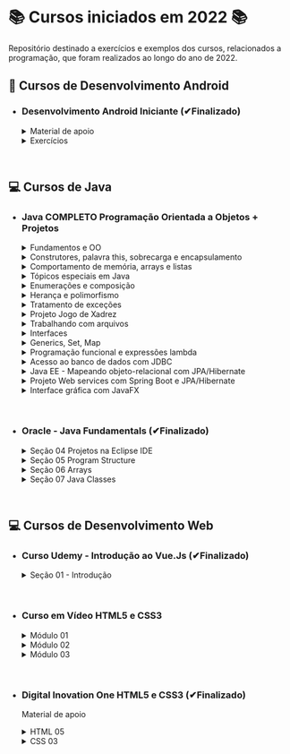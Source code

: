 # 📚 Cursos iniciados em 2022 📚

Repositório destinado a exercícios e exemplos dos cursos, relacionados a programação, que foram realizados ao longo do ano de 2022.

## **📱 Cursos de Desenvolvimento Android**

- ### **Desenvolvimento Android Iniciante (✔Finalizado)**

  <details>
  <summary> Material de apoio </summary>

  - [Introdução](/Android/CursoUdemyAndroidIniciante/Introducao/);
  - [Introdução à lógica e algoritmos](/Android/CursoUdemyAndroidIniciante/Introducao-a-logica/);
  - [Android - conceitos e fundamentos](/Android/CursoUdemyAndroidIniciante/Fundamentos/);
  - [Layout - conceitos iniciais](/Android/CursoUdemyAndroidIniciante/Layout-Conceitos-Iniciais/);
  - [Convenções de Código](/Android/CursoUdemyAndroidIniciante/App01ConversorDeMoedas/);
  </details>

  <details>
  <summary> Exercícios </summary>

  - [App Conversor de moedas](https://github.com/LuizMiguelSR/ConversorMoedas);
  - [App Festa de fim de ano](https://github.com/LuizMiguelSR/FestaFimDeAno);
  </details>

&nbsp;

## **💻 Cursos de Java**

- ### **Java COMPLETO Programação Orientada a Objetos + Projetos**

  <details>
  <summary> Fundamentos e OO </summary>

  - [Fundamentos](/Java/CursoUdemyJava/curso_programacao/);
  </details>

  <details>
  <summary> Construtores, palavra this, sobrecarga e encapsulamento </summary>

  - [Membros Estáticos](/Java/CursoUdemyJava/boxingEunboxing/);
  - [Classes e atributos](/Java/CursoUdemyJava/exerciciosClassesEAtributos/);
  - [Construtores](/Java/CursoUdemyJava/exercicios_contrutores/);
  </details>

  <details>
  <summary> Comportamento de memória, arrays e listas </summary>

  - [Tipo referência X Valor](/Java/CursoUdemyJava/tiposReferenciaTiposValor/);
  - [Vetores](/Java/CursoUdemyJava/vetores/);
  - [Boxing e Unboxing](/Java/CursoUdemyJava/boxingEunboxing/);
  - [Laço for each](/Java/CursoUdemyJava/lacoForEach/);
  - [Listas](/Java/CursoUdemyJava/listasParte02/);
  - [Exercícios 01](/Java/CursoUdemyJava/exerciciosListas/);
  - [Exercícios Resolvidos](/Java/CursoUdemyJava/exercicioResolvidoMatriz/);
  - [Exercícios 02](/Java/CursoUdemyJava/exerciciosMatrizes/);
  </details>

  <details>
  <summary> Tópicos especiais em Java </summary>
  
  - [Trabalhando com datas - Date](/Java/CursoUdemyJava/date/);
  - [Manipulando um Date com Calendar](/Java/CursoUdemyJava/calendar/);
  </details>

  <details>
  <summary> Enumerações e composição </summary>

  - [Trabalhando com Enumerações e conversão em String](/Java/CursoUdemyJava/enumeracao/);
  - Falando sobre design;
  - Composição;
  - [Exercício 01 - Composição](/Java/CursoUdemyJava/compositionExercicio01/);
  - [Exercício 02 - StringBuilder](/Java/CursoUdemyJava/stringBuilderExercicio02/);
  - [Exercício de fixação](/Java/CursoUdemyJava/exercicioEnumComposition/);
  </details>

  <details>
  <summary> Herança e polimorfismo </summary>  
  
  - [Herança](/Java/CursoUdemyJava/heranca/);
  - [Upcasting e Downcasting](/Java/CursoUdemyJava/heranca/);
  - [Sobreposição, palavra super, anotação @Override](/Java/CursoUdemyJava/heranca/);
  - [Classes e método final](/Java/CursoUdemyJava/heranca/);
  - [Exercício Resolvido](/Java/CursoUdemyJava/exercicioResolvidoHeranca/);
  - [Exercício Fixação](/Java/CursoUdemyJava/exercicioPolimorfismo/);
  - [Classes Abstratas](/Java/CursoUdemyJava/classesAbstratas/);
  - [Métodos Abstratos](/Java/CursoUdemyJava/metodosAbstratos/);
  - [Exercício Fixação](/Java/CursoUdemyJava/exercicioMetodosAbstratos/);
  </details>

  <details>
  <summary> Tratamento de exceções </summary>  
  
  - Discussão inicial sobre exceções;
  - [Try Catch](/Java/CursoUdemyJava/tryCatch/);
  - [Pilha de chamada de métodos (stack trace)](/Java/CursoUdemyJava/tryCatch/);
  - [Criando exceções personalizadas](/Java/CursoUdemyJava/exceptionPersonalization/);
  - [Primeira solução - muito ruim](/Java/CursoUdemyJava/exceptionPersonalization/);
  - [Segunda solução - ruim](/Java/CursoUdemyJava/exceptionPersonalization/);
  - [Terceira solução - boa](/Java/CursoUdemyJava/exceptionPersonalization/);
  - [Exercício de fixação](/Java/CursoUdemyJava/exercicioExceptions/);
  </details>

  <details>
  <summary> Projeto Jogo de Xadrez </summary>
  
  - [Projeto jogo de Xadrez em java](https://github.com/LuizMiguelSR/chess-system-java);
  </details>

  <details>
  <summary> Trabalhando com arquivos </summary>  
  
  - [Lendo arquivo texto com classes File e Scanner](https://github.com/LuizMiguelSR/Cursos-de-2022/blob/main/Java/CursoUdemyJava/lendoArquivosScanner/src/application/Program.java);
  - [FileReader e BufferedReader](/Java/CursoUdemyJava/bufferedFileReader/src/application/Program.java);
  - [FileWriter e BufferedWriter](/Java/CursoUdemyJava/FileEBufferedWtriter/src/application/Program.java);
  - [Manipulando pastas com o File](/Java/CursoUdemyJava/pastasFile/src/application/Program.java);
  - [Informações de um arquivo](/Java/CursoUdemyJava/infoArquivo/src/application/Program.java);
  </details>

  <details>
  <summary> Interfaces </summary>  

  - [Solução do problema - Parte 01](https://github.com/LuizMiguelSR/Cursos-de-2022/commit/4068665a91e9aaba16bc3397737ba82bf4d1d589);
  - [Solução do problema - Parte 02](https://github.com/LuizMiguelSR/Cursos-de-2022/commit/fbcc1e38f3efa806ef19e271fbc90846f688d822);
  - [Solução do problema - Parte 03](https://github.com/LuizMiguelSR/Cursos-de-2022/commit/783c5915545928ae471520553c5f333871822027);
  - Inversão de controle, injeção de dependência;
  - [Herdar vs Cumprir contrato](/Java/CursoUdemyJava/herdarVsContrato/src/);
  - [Herança múltipla e o problema do diamante](/Java/CursoUdemyJava/interface03/src/);
  - [Interface Comparable: Problema 01](https://github.com/LuizMiguelSR/Cursos-de-2022/commit/b8f36b9ce0dbf72ff6e98d893821ccc3de3d3db2) e [Interface Comparable: Problema 02](https://github.com/LuizMiguelSR/Cursos-de-2022/commit/b86472ea830c0e87150e77b21bc8ac852ed1b690);
  - [Default Methods](/Java/CursoUdemyJava/defaultMethodsProlbema01/src/);
  </details>

  <details>
  <summary> Generics, Set, Map </summary>

  - [Introdução aos Generics](/Java/CursoUdemyJava/generics1/src/);
  - [Genéricos delimitados](/Java/CursoUdemyJava/generics2/src/);
  - [Tipos curinga](/Java/CursoUdemyJava/genericCoringa/src/application/Program.java);
  - [Curingas delimitados](/Java/CursoUdemyJava/generics4/src/);
  - [HasCode e Equals](/Java/CursoUdemyJava/genericHasCodeEquals/src/);
  - Set: [Exemplo 01 - Com HashSet](/Java/CursoUdemyJava/set1/src/application/Program.java), [Exemplo 02 - Com TreeSet](/Java/CursoUdemyJava/set1/src/application/Program2.java);
  - [Como o set testa igualdade](/Java/CursoUdemyJava/setTestaIgualdade/src/);
  - [Como TreeSet compara elementos](/Java/CursoUdemyJava/treeSetCompara/src/);
  - [Exercício Resolvido (Set)](/Java/CursoUdemyJava/set1Java/src/);
  - Map: [Exemplo 01](/Java/CursoUdemyJava/map1Exemplo/src/application/Program.java), [Exemplo 02](/Java/CursoUdemyJava/map2Exemplo/src/);
  </details>

  <details>
  <summary> Programação funcional e expressões lambda </summary>

  - [Uma experiência com comparator](/Java/CursoUdemyJava/lambda1/src/);
  - Programação funcional e cálculo lambda:
    - [Transparência referencial](https://github.com/LuizMiguelSR/Cursos-de-2022/commit/be31b9ebf74815fcc340a0b5cdfd2007e3adf1b4#diff-7595d88342182026a414230f5ad6ecafd66d7aa49daf447d02323d99f02579b3);
    - [Funções são objetos de primeira ordem](https://github.com/LuizMiguelSR/Cursos-de-2022/commit/3437b1c442b2dc70caec88eb26cb71810916eb82#diff-726a3fe60f0c8be398f9bfedb3c97ef33ad9b8c30ee39a9e9a30ac7669ba85c7);
  - Predicate:
    - [Implementação da interface](https://github.com/LuizMiguelSR/Cursos-de-2022/commit/5c60b3350695ce3889e0c588ad61155552be9e30);
    - [Reference method com método estático](https://github.com/LuizMiguelSR/Cursos-de-2022/commit/1dbce99fb0665c742f047a1129c7f7be77f2324e);
    - [Reference method com método não estático](https://github.com/LuizMiguelSR/Cursos-de-2022/commit/eb929adde4e0bf04b1af268940f23862bfb9304f);
    - [Expressão lambda declarada](https://github.com/LuizMiguelSR/Cursos-de-2022/commit/4c15a40a8c1d72cf026ce2967f6acc8cd7da05e9);
    - [Expressão lambda inline](https://github.com/LuizMiguelSR/Cursos-de-2022/commit/a0508911613157f33234c44355fffeb0d0f5e877);
  - Consumer:
    - [Implementação da interface](https://github.com/LuizMiguelSR/Cursos-de-2022/commit/3af29e92c7e42b4c410e96cc22c365d7efe1d92a);
    - [Reference method com método estático](https://github.com/LuizMiguelSR/Cursos-de-2022/commit/ca6e0565e87a9ab8c44293920481ab72e18076c1);
    - [Reference method com método não estático](https://github.com/LuizMiguelSR/Cursos-de-2022/commit/b4e62c6d31c42670e5bad28af6f9d155528b4942);
    - [Expressão lambda declarada](https://github.com/LuizMiguelSR/Cursos-de-2022/commit/a1340ed3f4dbad114ea84a20c849c4eef1c62c9e);
    - [Expressão lambda inline](https://github.com/LuizMiguelSR/Cursos-de-2022/commit/a3a8798d9051f320c0ff7dd73157ebe22f68444d);
  - Function:
    - [Implementação da interface](https://github.com/LuizMiguelSR/Cursos-de-2022/commit/ed0e38ed28171cbff9ed40d1c84fffff7028574c);
    - [Reference method com método estático](https://github.com/LuizMiguelSR/Cursos-de-2022/commit/76d38d5efeec4e6a4724230c7e85e02321a20566);
    - [Reference method com método não estático](https://github.com/LuizMiguelSR/Cursos-de-2022/commit/a129ccbd21608d99042c263206a90dbe902bd33b);
    - [Expressão lambda declarada](https://github.com/LuizMiguelSR/Cursos-de-2022/commit/ed1a4322b18499a30370ef847a61c0d86fa56b75);
    - [Expressão lambda inline](https://github.com/LuizMiguelSR/Cursos-de-2022/commit/8100c98d9b6ca2f277298efa1e3b026eb1575643);
  - [Criando funções que recebem funções como parâmetro](/Java/CursoUdemyJava/lambda05/src/);
  - [Stream](/Java/CursoUdemyJava/stream/src/application/Program.java);
  - [Pipeline](/Java/CursoUdemyJava/pipeline/src/application/Program.java);
  - [Exercício resolvido - filter, sorted, map, reduce](/Java/CursoUdemyJava/lambda6/src/);
  - [Exercício de fixação](/Java/CursoUdemyJava/lambda7/src/);
  </details>

  <details>
  <summary> Acesso ao banco de dados com JDBC </summary>
  
  - [Preparação do primeiro projeto no Eclipse](/Java/CursoUdemyJava/jdbc1/);
  - [Demo recuperando dados](/Java/CursoUdemyJava/jdbc2/);
  - Demo inserir dados:
    - [Inserção simples com preparedStatement](https://github.com/LuizMiguelSR/Cursos-de-2022/commit/520366215b5c8cc714a4b9fba5cbef570ef32f74);
    - [Inserção com recuperação de Id](https://github.com/LuizMiguelSR/Cursos-de-2022/commit/70ebfbb2d72ad9db9487cb636005049a6f6705bb);
  - [Demo atualizar dados](/Java/CursoUdemyJava/jdbc4/);
  - [Demo deletar dados](/Java/CursoUdemyJava/jdbc5/);
  - [Demo Transações](/Java/CursoUdemyJava/jdbc6/);
  - [Classe Department](https://github.com/LuizMiguelSR/Cursos-de-2022/commit/64be9769dc9c22982a57dfda96baa788768b18dc);
  - [Classe Seller](https://github.com/LuizMiguelSR/Cursos-de-2022/commit/bda09dea414cb58dd700839dae616b1053c99001);
  - [Interface DepartmentDao e SellerDao](https://github.com/LuizMiguelSR/Cursos-de-2022/commit/bda09dea414cb58dd700839dae616b1053c99001);
  - [SellerDaoJDBC e DaoFactory](https://github.com/LuizMiguelSR/Cursos-de-2022/commit/bda09dea414cb58dd700839dae616b1053c99001);
  - [Implementando FindById](https://github.com/LuizMiguelSR/Cursos-de-2022/commit/0e0a4c866190abc41a0570247d22e46bdae959ac);
  - [Reutilizando a instanciação](https://github.com/LuizMiguelSR/Cursos-de-2022/commit/d20d422dca82155085f89cdf80b5bc8a992f7b48);
  - [Implementando o FindByDepartment](https://github.com/LuizMiguelSR/Cursos-de-2022/commit/18201f41a40c6f4d320b731bfbd47baf0fd2777a);
  - [Implementando o FindAll](https://github.com/LuizMiguelSR/Cursos-de-2022/commit/6d16af5acb9c983e0363c388cb8c351ddd3823f8);
  - [Implementando insert](https://github.com/LuizMiguelSR/Cursos-de-2022/commit/e2717975429df682ba6bfd5c805bb8c71c26b0a1);
  - [Implementando o update](https://github.com/LuizMiguelSR/Cursos-de-2022/commit/f30ecac5d6256c9500d01824a30db6a34ec74488);
  - [Implementando o delete](https://github.com/LuizMiguelSR/Cursos-de-2022/commit/fd8564d862a04e404395bf1bd7227617b1f89def);
  - [Implementação e teste do DepartmentDao](https://github.com/LuizMiguelSR/Cursos-de-2022/commit/107c6ff934074d543af311e781eb9ecf9d5448db);
  </details>

  <details>
  <summary> Java EE - Mapeando objeto-relacional com JPA/Hibernate </summary>

  - [Nivelamento JPA/Hibernate #01](/Java/CursoUdemyJava/aulaJPA/src/aplicacao/Programa.java);
  - [Nivelamento JPA/Hibernate #02](/Java/CursoUdemyJava/aulajpamaven/);
  - [Nivelamento JPA/Hibernate #03](/Java/CursoUdemyJava/aulajpamaven/src/main/java/aplicacao/Programa.java);
  </details>

  <details>
  <summary> Projeto Web services com Spring Boot e JPA/Hibernate </summary>

  - [Criação do Projeto](/Java/CursoUdemyJava/course/);
  - [Entidade User e seu resource](https://github.com/LuizMiguelSR/Cursos-de-2022/commit/a398b8400f94639f267ff8618a14838b73993519);
  - [Banco de dados H2, test profile, JPA](https://github.com/LuizMiguelSR/Cursos-de-2022/commit/5b59bca2724014342d8a8a4b4735105c52ecc6de);
  - [JPA repository, injeção de dependência, database seeding](https://github.com/LuizMiguelSR/Cursos-de-2022/commit/d8b36291dd10aa32b582b70cda3ef25c98415f81);
  - [Camada de serviço, registro de componentes](https://github.com/LuizMiguelSR/Cursos-de-2022/commit/45f755686189980ab2bd75d61557368928691f56);
  - [Entidade Pedido, Datas com Instant e Padrão ISO 8601 #01](https://github.com/LuizMiguelSR/Cursos-de-2022/commit/f1afa29f44421cd1a52a8455f3c97420db779891);
  - [Entidade Pedido, Datas com Instant e Padrão ISO 8601 #02](https://github.com/LuizMiguelSR/Cursos-de-2022/commit/2a1f7110eaa2a576c1b7ba3dccf45b6559cfd8d5);
  - [Enum OrderStatus](https://github.com/LuizMiguelSR/Cursos-de-2022/commit/2a1f7110eaa2a576c1b7ba3dccf45b6559cfd8d5);
  - [Entidade Categoria](https://github.com/LuizMiguelSR/Cursos-de-2022/commit/c827124c281aafe9a8c99851f7e078dd9c370113);
  - [Entidade Produto](https://github.com/LuizMiguelSR/Cursos-de-2022/commit/dad3e5666e63c04e4e9931598fa69a1340714ef4);
  - [Associação muitos para muitos com JoinTable](https://github.com/LuizMiguelSR/Cursos-de-2022/commit/a17729d1eb3a2a0aafc2c55e56fbdae56682b5c5);
  - [Entidade OrderItem, Associação muitos para muitos com dados extras #01](https://github.com/LuizMiguelSR/Cursos-de-2022/commit/c5399221a0a6bee30992e4fdc2a512d011d34bd4);
  </details>

  <details>
  <summary> Interface gráfica com JavaFX </summary>
  
  - [Criando um novo projeto JavaFX no Eclipse](/Java/CursoUdemyJava/javafx1/src/application/Main.java);
  - [Testando o FXML](https://github.com/LuizMiguelSR/Cursos-de-2022/commit/1d5ae87af29829d34bd513be354aa02dee700276);
  - [Tratando eventos com JavaFX](/Java/CursoUdemyJava/javafx2/src/application/Main.java);
  - [Mostrando um alert](/Java/CursoUdemyJava/javafx3/src/application/Main.java);
  - [Usando o TextField e Label, Interface Initializable](/Java/CursoUdemyJava/javafx4/src/application/Main.java);
  - [Limitações para TextField Interface Initializable](/Java/CursoUdemyJava/javafx5/src/application/Main.java);
  </details>

&nbsp;

- ### **Oracle - Java Fundamentals (✔Finalizado)**

  <details>
  <summary> Seção 04 Projetos na Eclipse IDE </summary>

  - [Introdução ao Eclipse](/Java/JavaFundamentals/Projetos/secao04StudyTools/src/studyTools/StudyPage.java);
  - [Classes de Objeto e Driver](/Java/JavaFundamentals/Projetos/secao04ClassDriver/src/application/);
  </details>

  <details>
  <summary> Seção 05 Program Structure </summary>

  - [Instruções de Controle](/Java/JavaFundamentals/Projetos/secao05Palindromo/src/PalindromeTester/Program.java);
  </details>

  <details>
  <summary> Seção 06 Arrays </summary>

  - [Arrays](/Java/JavaFundamentals/Projetos/secao06Arrays/src/secao06Arrays/TwoDTester.java);
  </details>

  <details>
  <summary> Seção 07 Java Classes </summary>

  - [Classes, Objetos e Métodos](/Java/JavaFundamentals/Projetos/secao07Classes/src/secao07Classes/Vehicle.java);
  - [Parâmetros e Sobrecarga de Métodos](/Java/JavaFundamentals/Projetos/secao07Compara/src/secao07Compara/);
  </details>

&nbsp;

## **💻 Cursos de Desenvolvimento Web**

- ### **Curso Udemy - Introdução ao Vue.Js (✔Finalizado)**

  <details>
  <summary> Seção 01 - Introdução</summary>

  - Diferenças Vue x JavaScript clássico com DOM
    - [HTML](/Frameworks/UdemyIntroducaoAoVueJs/Secao01Introducao/aula_001/index_html.html);
    - [Vue](/Frameworks/UdemyIntroducaoAoVueJs/Secao01Introducao/aula_001/index_vue.html);
  - [Diretivas: v-model, v-on, v-if, v-for](/Frameworks/UdemyIntroducaoAoVueJs/Secao01Introducao/aula_002/index_vue.html);
  - [Diretivas: v-bind, v-on (change, click)](/Frameworks/UdemyIntroducaoAoVueJs/Secao01Introducao/aula_003/index_vue.html);
  - [Diretivas: v-html, mounted, created)](/Frameworks/UdemyIntroducaoAoVueJs/Secao01Introducao/aula_004/index_vue.html);
  - [Observadores: Watch](/Frameworks/UdemyIntroducaoAoVueJs/Secao01Introducao/aula_005/index_vue.html);
  - [Requisições com Axios - Consultar CEP](/Frameworks/UdemyIntroducaoAoVueJs/Secao01Introducao/aula_005/index_vue.html);
  </details>

&nbsp;

- ### **Curso em Vídeo HTML5 e CSS3**

  <details>
  <summary> Módulo 01 </summary>

  - [Primeiro Código em HTML](/HTMLeCSS/CursoEmVideo/Modulo01/html-css/exercicios/ex001/index.html);
  - [Parágrafos e Quebras](/HTMLeCSS/CursoEmVideo/Modulo01/html-css/exercicios/ex002/index.html);
  - [Símbolos e emojis no seu site](/HTMLeCSS/CursoEmVideo/Modulo01/html-css/exercicios/ex002/index.html);
  - [A tag img em HTML5](/HTMLeCSS/CursoEmVideo/Modulo01/html-css/exercicios/ex003/);
  - [Como mudar o favicon de um site](/HTMLeCSS/CursoEmVideo/Modulo01/html-css/exercicios/ex004/);
  - [Hierarquia de Títulos](/HTMLeCSS/CursoEmVideo/Modulo01/html-css/exercicios/ex006/);
  - [Semântica na HTML5 é importante](/HTMLeCSS/CursoEmVideo/Modulo01/html-css/exercicios/ex007/);
  - [Negrito e Itálico do jeito certo](/HTMLeCSS/CursoEmVideo/Modulo01/html-css/exercicios/ex008/index.html);
  - [Formatações adicionais em HTML](/HTMLeCSS/CursoEmVideo/Modulo01/html-css/exercicios/ex008/index.html);
  - [Citações e códigos](/HTMLeCSS/CursoEmVideo/Modulo01/html-css/exercicios/ex009/index.html);
  - [Listas OL e UL](/HTMLeCSS/CursoEmVideo/Modulo01/html-css/exercicios/ex009b/index.html);
  - [Listas mistas e de definição](/HTMLeCSS/CursoEmVideo/Modulo01/html-css/exercicios/ex009b/index.html);
  - [Links e Âncoras em HTML5](/HTMLeCSS/CursoEmVideo/Modulo01/html-css/exercicios/ex010/index.html);
  - [Links internos](/HTMLeCSS/CursoEmVideo/Modulo01/html-css/exercicios/ex010/);
  - [Links para downloads](/HTMLeCSS/CursoEmVideo/Modulo01/html-css/exercicios/ex010/);
  - [Desafio 05](/HTMLeCSS/CursoEmVideo/Modulo01/html-css/desafios/desafio05/index.html);
  - [Desafio 06](/HTMLeCSS/CursoEmVideo/Modulo01/html-css/desafios/desafio06/index.html);
  - [Imagens dinâmicas](/HTMLeCSS/CursoEmVideo/Modulo01/html-css/exercicios/ex011/img/);
  - [Imagens que se adaptam sozinhas](/HTMLeCSS/CursoEmVideo/Modulo01/html-css/exercicios/ex011/index.html);
  - [Colocando áudio no seu site](/HTMLeCSS/CursoEmVideo/Modulo01/html-css/exercicios/ex011/index.html);
  - [Formato de vídeo para seu site](/HTMLeCSS/CursoEmVideo/Modulo01/html-css/exercicios/ex012/midia/);
  - [Vídeos em hospedagem própria](/HTMLeCSS/CursoEmVideo/Modulo01/html-css/exercicios/ex012/index.html);
  - [Incorporação de vídeos externos](/HTMLeCSS/CursoEmVideo/Modulo01/html-css/exercicios/ex012/index.html);
  - [Desafio 09 - Site com vídeos](/HTMLeCSS/CursoEmVideo/Modulo01/html-css/desafios/desafio09/);
  - [Estilos CSS inline](/HTMLeCSS/CursoEmVideo/Modulo01/html-css/exercicios/ex013/index.html);
  - [Estilos CSS internos](/HTMLeCSS/CursoEmVideo/Modulo01/html-css/exercicios/ex014/index.html);
  - [Estilos CSS externos](/HTMLeCSS/CursoEmVideo/Modulo01/html-css/exercicios/ex015/);
  </details>

  <details>
  <summary> Módulo 02 </summary>

  - [Representando cores com CSS3](HTMLeCSS/CursoEmVideo/Modulo02/html-css/exercicios/ex016/cor01.html);
  - [Como criar degradê com CSS3](HTMLeCSS/CursoEmVideo/Modulo02/html-css/exercicios/ex016/cor02.html);
  - [Criando um exemplo real](HTMLeCSS/CursoEmVideo/Modulo02/html-css/exercicios/ex016/style.css);
  - [Famílias de fonte com CSS](https://github.com/LuizMiguelSR/Cursos-de-2022/commit/c4852d311916107587aedf2440250f22be3cfd6c);
  - [Tamanho de fonte e suas medidas](HTMLeCSS/CursoEmVideo/Modulo02/html-css/exercicios/ex017/fonte01.html);
  - [Usando Google Fonts](HTMLeCSS/CursoEmVideo/Modulo02/html-css/exercicios/ex018/fonte01.html);
  - [Usando fontes externas baixadas](HTMLeCSS/CursoEmVideo/Modulo02/html-css/exercicios/ex018/fonte02.html);
  - [Alinhamento de textos em CSS](HTMLeCSS/CursoEmVideo/Modulo02/html-css/exercicios/ex017/fonte02.html);
  - [Usando o id com CSS](HTMLeCSS/CursoEmVideo/Modulo02/html-css/exercicios/ex019/);
  - [As diferenças entre id e class](HTMLeCSS/CursoEmVideo/Modulo02/html-css/exercicios/ex019/);
  - [Pseudo classes em CSS](HTMLeCSS/CursoEmVideo/Modulo02/html-css/exercicios/ex020/);
  - [Pseudo elementos em CSS](HTMLeCSS/CursoEmVideo/Modulo02/html-css/exercicios/ex020/links.html);
  - [Modelo de Caixas na prática (parte 1)](HTMLeCSS/CursoEmVideo/Modulo02/html-css/exercicios/ex021/caixa01.html);
  - [Modelo de Caixas na prática (parte 2)](HTMLeCSS/CursoEmVideo/Modulo02/html-css/exercicios/ex021/caixa01.html);
  - [Grouping Tags](HTMLeCSS/CursoEmVideo/Modulo02/html-css/exercicios/ex021/caixa02.html);
  - [Sombras nas Caixas](HTMLeCSS/CursoEmVideo/Modulo02/html-css/exercicios/ex021/caixa02.html);
  - [Caixa com vértices arredondados](HTMLeCSS/CursoEmVideo/Modulo02/html-css/exercicios/ex021/caixa02.html);
  - [Bordas decoradas](HTMLeCSS/CursoEmVideo/Modulo02/html-css/exercicios/ex021/caixa03.html);
  - [Criando um projeto do zero](https://github.com/LuizMiguelSR/Cursos-de-2022/commit/bdd02751281954daf3c27a8c50944dec22faec68);
  - [Transformando layout em código](https://github.com/LuizMiguelSR/Cursos-de-2022/commit/a54b78ea99176a8aa8d9cb4cb2df12ea46c13249);
  - [Organizando o conteúdo do site](https://github.com/LuizMiguelSR/Cursos-de-2022/commit/9070a3c3ab98206034248c597d2d77e77dfdcd2b);
  - [Variáveis em CSS](https://github.com/LuizMiguelSR/Cursos-de-2022/commit/5056d6c3935bbd25d1b70d1b3010c8228b4fe03e);
  - [Responsividade na prática](https://github.com/LuizMiguelSR/Cursos-de-2022/commit/7ec6cb149e940a48c6ac733243fe52454ef4b57c);
  - [Configurando o header e o menu do site](https://github.com/LuizMiguelSR/Cursos-de-2022/commit/d39f1349fb61fbd77f45fd0d54bc091434821069);
  - [Melhorando o formato do conteúdo](https://github.com/LuizMiguelSR/Cursos-de-2022/commit/dc0d483eba6ff5401a2ab377646d0fdb43b97a03);
  - [Rodapé, conteúdo periférico e links](https://github.com/LuizMiguelSR/Cursos-de-2022/commit/89dde41551b9eecc7632fb3d28687bc056d85cee);
  - [Tornando um vídeo responsivo](https://github.com/LuizMiguelSR/Cursos-de-2022/commit/c13f53e09996b280c54b7d86f68300bafc33b1ef);
  </details>

  <details>
  <summary> Módulo 03 </summary>

  - [Download das imagens do capítulo](HTMLeCSS/CursoEmVideo/Modulo03/html-css/exercicios/ex022/img/);
  - [Colocando uma imagem de fundo no seu site](HTMLeCSS/CursoEmVideo/Modulo03/html-css/exercicios/ex022/fundo001.html);
  - [Imagens que se repetem no fundo do seu site](HTMLeCSS/CursoEmVideo/Modulo03/html-css/exercicios/ex022/fundo002.html);
  - [Configurando a posição da imagem no fundo do seu site](HTMLeCSS/CursoEmVideo/Modulo03/html-css/exercicios/ex022/);
  - [Mudando o tamanho da imagem de fundo do site](HTMLeCSS/CursoEmVideo/Modulo03/html-css/exercicios/ex022/fundo006.html);
  - [Background-attachment e shortland](HTMLeCSS/CursoEmVideo/Modulo03/html-css/exercicios/ex022/fundo006.html);
  - [Centralização vertical de caixas](HTMLeCSS/CursoEmVideo/Modulo03/html-css/exercicios/ex022/fundo007.html);
  - [Download e organização de arquivos](HTMLeCSS/CursoEmVideo/Modulo03/html-css/desafios/des12/);
  - [Ajustes no HTML do projeto](https://github.com/LuizMiguelSR/Cursos-de-2022/commit/37430324fe7ef87a4906f3510eb37ba50cfc3cff);
  - [Ajustes no CSS do projeto](/HTMLeCSS/CursoEmVideo/Modulo03/html-css/desafios/des12/estilo/style.css);
  - [Colocando fontes no projeto](/HTMLeCSS/CursoEmVideo/Modulo03/html-css/desafios/des12/estilo/style.css);
  - [Imagens com efeito Parallax Simples](/HTMLeCSS/CursoEmVideo/Modulo03/html-css/desafios/des12/estilo/style.css);
  - [Projeto Cordel Publicado](https://luizmiguelsr.github.io/projeto-cordel/);
  - [Primeira tabela em HTML](/HTMLeCSS/CursoEmVideo/Modulo03/html-css/exercicios/ex023/tabela001.html);
  - [Alinhando o conteúdo em tabelas](/HTMLeCSS/CursoEmVideo/Modulo03/html-css/exercicios/ex023/tabela001.html);
  - [Aprendendo a trabalhar com tabelas grandes](/HTMLeCSS/CursoEmVideo/Modulo03/html-css/exercicios/ex023/tabela002.html);
  - [Caption e Escopo de títulos em tabelas](/HTMLeCSS/CursoEmVideo/Modulo03/html-css/exercicios/ex023/tabela002.html);
  </details>

&nbsp;

- ### **Digital Inovation One HTML5 e CSS3 (✔Finalizado)**

  Material de apoio

  <details>
  <summary> HTML 05 </summary>

  - [Introdução](/HTMLeCSS/DigitalOne_HTML/index.html/);
  - [Entendendo o que é semântica](/HTMLeCSS/DigitalOne_HTML/index.html/);
  - [Textos e links em HTML](/HTMLeCSS/DigitalOne_HTML/index.html/);
  - [Como inserir imagem em seu site](/HTMLeCSS/DigitalOne_HTML/index.html/);
  - [Como organizar lista com HTML](/HTMLeCSS/DigitalOne_HTML/index.html/);
  </details>

  <details>
  <summary> CSS 03 </summary>

  - [Introdução e conceitos básicos do CSS3](/HTMLeCSS/DigitalOne_HTML/style.css);
  - [Estilizando elementos, textos e listas](/HTMLeCSS/DigitalOne_HTML/style.css);
  - [Dimensão e Alinhamento](/HTMLeCSS/DigitalOne_HTML/style.css);
  </details>
